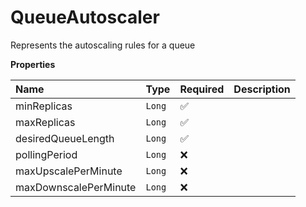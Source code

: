 # QueueAutoscaler

Represents the autoscaling rules for a queue

**Properties**

| Name                  | Type   | Required | Description |
| :-------------------- | :----- | :------- | :---------- |
| minReplicas           | `Long` | ✅       |             |
| maxReplicas           | `Long` | ✅       |             |
| desiredQueueLength    | `Long` | ✅       |             |
| pollingPeriod         | `Long` | ❌       |             |
| maxUpscalePerMinute   | `Long` | ❌       |             |
| maxDownscalePerMinute | `Long` | ❌       |             |
